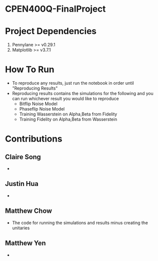 # CPEN400Q-FinalProject

# Project Dependencies
1. Pennylane >= v0.29.1
2. Matplotlib >= v3.7.1

# How To Run
- To reproduce any results, just run the notebook in order until "Reproducing Results"
- Reproducing results contains the simulations for the following and you can run whichever result you would like to reproduce
    - Bitflip Noise Model
    - Phaseflip Noise Model
    - Training Wasserstein on Alpha,Beta from Fidelity
    - Training Fidelity on Alpha,Beta from Wasserstein

# Contributions
## Claire Song
- 
## Justin Hua
- 
## Matthew Chow
- The code for running the simulations and results minus creating the unitaries
## Matthew Yen
- 